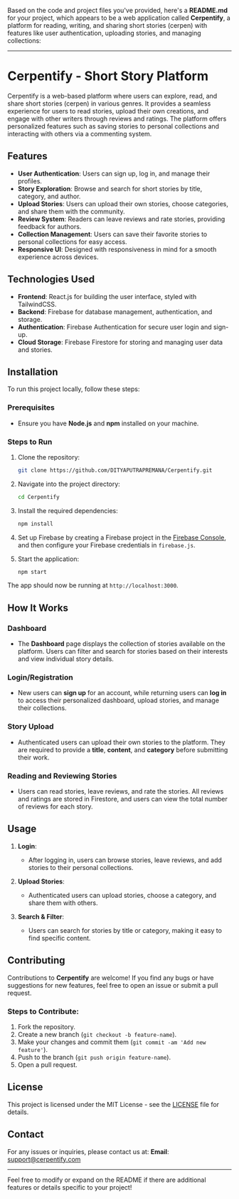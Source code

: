 Based on the code and project files you've provided, here's a **README.md** for your project, which appears to be a web application called **Cerpentify**, a platform for reading, writing, and sharing short stories (cerpen) with features like user authentication, uploading stories, and managing collections:

---

# **Cerpentify - Short Story Platform**

Cerpentify is a web-based platform where users can explore, read, and share short stories (cerpen) in various genres. It provides a seamless experience for users to read stories, upload their own creations, and engage with other writers through reviews and ratings. The platform offers personalized features such as saving stories to personal collections and interacting with others via a commenting system.

## **Features**

* **User Authentication**: Users can sign up, log in, and manage their profiles.
* **Story Exploration**: Browse and search for short stories by title, category, and author.
* **Upload Stories**: Users can upload their own stories, choose categories, and share them with the community.
* **Review System**: Readers can leave reviews and rate stories, providing feedback for authors.
* **Collection Management**: Users can save their favorite stories to personal collections for easy access.
* **Responsive UI**: Designed with responsiveness in mind for a smooth experience across devices.

## **Technologies Used**

* **Frontend**: React.js for building the user interface, styled with TailwindCSS.
* **Backend**: Firebase for database management, authentication, and storage.
* **Authentication**: Firebase Authentication for secure user login and sign-up.
* **Cloud Storage**: Firebase Firestore for storing and managing user data and stories.

## **Installation**

To run this project locally, follow these steps:

### Prerequisites

* Ensure you have **Node.js** and **npm** installed on your machine.

### Steps to Run

1. Clone the repository:

   ```bash
   git clone https://github.com/DITYAPUTRAPREMANA/Cerpentify.git
   ```

2. Navigate into the project directory:

   ```bash
   cd Cerpentify
   ```

3. Install the required dependencies:

   ```bash
   npm install
   ```

4. Set up Firebase by creating a Firebase project in the [Firebase Console](https://console.firebase.google.com/), and then configure your Firebase credentials in `firebase.js`.

5. Start the application:

   ```bash
   npm start
   ```

The app should now be running at `http://localhost:3000`.

## **How It Works**

### **Dashboard**

* The **Dashboard** page displays the collection of stories available on the platform. Users can filter and search for stories based on their interests and view individual story details.

### **Login/Registration**

* New users can **sign up** for an account, while returning users can **log in** to access their personalized dashboard, upload stories, and manage their collections.

### **Story Upload**

* Authenticated users can upload their own stories to the platform. They are required to provide a **title**, **content**, and **category** before submitting their work.

### **Reading and Reviewing Stories**

* Users can read stories, leave reviews, and rate the stories. All reviews and ratings are stored in Firestore, and users can view the total number of reviews for each story.

## **Usage**

1. **Login**:

   * After logging in, users can browse stories, leave reviews, and add stories to their personal collections.
2. **Upload Stories**:

   * Authenticated users can upload stories, choose a category, and share them with others.
3. **Search & Filter**:

   * Users can search for stories by title or category, making it easy to find specific content.

## **Contributing**

Contributions to **Cerpentify** are welcome! If you find any bugs or have suggestions for new features, feel free to open an issue or submit a pull request.

### Steps to Contribute:

1. Fork the repository.
2. Create a new branch (`git checkout -b feature-name`).
3. Make your changes and commit them (`git commit -am 'Add new feature'`).
4. Push to the branch (`git push origin feature-name`).
5. Open a pull request.

## **License**

This project is licensed under the MIT License - see the [LICENSE](LICENSE) file for details.

## **Contact**

For any issues or inquiries, please contact us at:
**Email**: [support@cerpentify.com](mailto:support@cerpentify.com)

---

Feel free to modify or expand on the README if there are additional features or details specific to your project!
